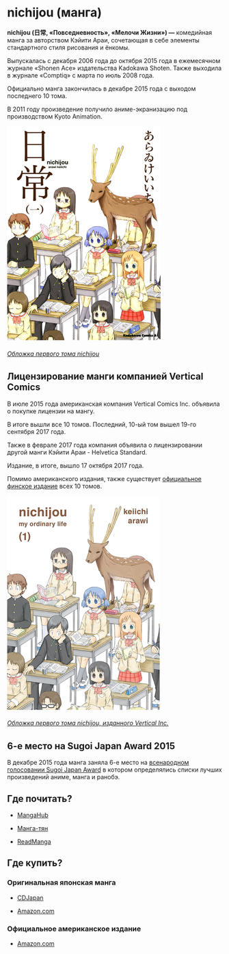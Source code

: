 # nichijou (манга)

**nichijou (日常, «Повседневность», «Мелочи Жизни») —**
комедийная манга за авторством Кэйити Араи,
сочетающая в себе элементы стандартного стиля рисования и ёнкомы.

Выпускалась с декабря 2006 года до октября 2015 года
в ежемесячном журнале «Shonen Ace» издательства Kadokawa Shoten.
Также выходила в журнале «Comptiq» с марта по июль 2008 года.

Официально манга закончилась в декабре 2015 года
с выходом последнего 10 тома.

В 2011 году произведение получило аниме-экранизацию
под производством Kyoto Animation. 

![Обложка первого тома nichijou](sized_vol1.png)

###### [Обложка первого тома nichijou](vol1.png)

## Лицензирование манги компанией Vertical Comics
В июле 2015 года американская компания Vertical Comics Inc.
объявила о покупке лицензии на мангу.

В итоге вышли все 10 томов. Последний, 10-ый том
вышел 19-го сентября 2017 года.

Также в феврале 2017 года компания объявила
о лицензировании другой манги Кэйити Араи - Helvetica Standard.

Издание, в итоге, вышло 17 октября 2017 года.

Помимо американского издания, также существует
[официальное финское издание](http://animelehti.fi/arvostelut/anime/arki)
всех 10 томов.

![Обложка первого тома nichijou, изданного Vertical Inc.](sized_vol1_vertical.png)
###### [Обложка первого тома nichijou, изданного Vertical Inc.](vol1_vertical.png)

## 6-е место на Sugoi Japan Award 2015
В декабре 2015 года манга заняла 6-е место на
[всенародном голосовании Sugoi Japan Award](http://www.crunchyroll.com/anime-news/2015/03/12/sugoi-japan-announces-list-of-anime-manga-and-light-novel-everyone-should-try)
в котором определялись списки лучших произведений аниме, манга и ранобэ.

## Где почитать?

* [MangaHub](https://mangahub.ru/nichijou_my_ordinary_life)

* [Манга-тян](http://mangachan.me/manga/14968-everyday-life.html)

* [ReadManga](http://readmanga.me/everyday_life)

## Где купить?
### Оригинальная японская манга

* [CDJapan](http://www.cdjapan.co.jp/searches?term.media_format=&f=major&q=%E6%97%A5%E5%B8%B8&f=artist&q=Keiichi+Arai&f=major&q=&order=scoreboost_cdj&range.rel=&range.sale_price=&term.caption=&term.audio_language=)

* [Amazon.com](https://www.amazon.com/gp/bookseries/B00R620MEE/ref=dp_st_4041033357)

### Официальное американское издание

* [Amazon.com](https://www.amazon.com/gp/bookseries/B01AJ2EFIQ/ref=dp_st_1942993692)
